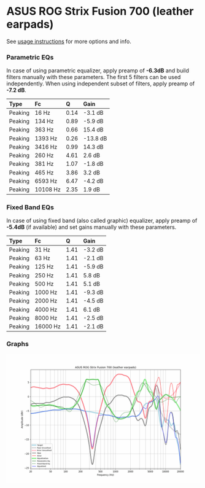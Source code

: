 # ASUS ROG Strix Fusion 700 (leather earpads)
See [usage instructions](https://github.com/jaakkopasanen/AutoEq#usage) for more options and info.

### Parametric EQs
In case of using parametric equalizer, apply preamp of **-6.3dB** and build filters manually
with these parameters. The first 5 filters can be used independently.
When using independent subset of filters, apply preamp of **-7.2 dB**.

| Type    | Fc       |    Q | Gain     |
|:--------|:---------|:-----|:---------|
| Peaking | 16 Hz    | 0.14 | -3.1 dB  |
| Peaking | 134 Hz   | 0.89 | -5.9 dB  |
| Peaking | 363 Hz   | 0.66 | 15.4 dB  |
| Peaking | 1393 Hz  | 0.26 | -13.8 dB |
| Peaking | 3416 Hz  | 0.99 | 14.3 dB  |
| Peaking | 260 Hz   | 4.61 | 2.6 dB   |
| Peaking | 381 Hz   | 1.07 | -1.8 dB  |
| Peaking | 465 Hz   | 3.86 | 3.2 dB   |
| Peaking | 6593 Hz  | 6.47 | -4.2 dB  |
| Peaking | 10108 Hz | 2.35 | 1.9 dB   |

### Fixed Band EQs
In case of using fixed band (also called graphic) equalizer, apply preamp of **-5.4dB**
(if available) and set gains manually with these parameters.

| Type    | Fc       |    Q | Gain    |
|:--------|:---------|:-----|:--------|
| Peaking | 31 Hz    | 1.41 | -3.2 dB |
| Peaking | 63 Hz    | 1.41 | -2.1 dB |
| Peaking | 125 Hz   | 1.41 | -5.9 dB |
| Peaking | 250 Hz   | 1.41 | 5.8 dB  |
| Peaking | 500 Hz   | 1.41 | 5.1 dB  |
| Peaking | 1000 Hz  | 1.41 | -9.3 dB |
| Peaking | 2000 Hz  | 1.41 | -4.5 dB |
| Peaking | 4000 Hz  | 1.41 | 6.1 dB  |
| Peaking | 8000 Hz  | 1.41 | -2.5 dB |
| Peaking | 16000 Hz | 1.41 | -2.1 dB |

### Graphs
![](./ASUS%20ROG%20Strix%20Fusion%20700%20(leather%20earpads).png)